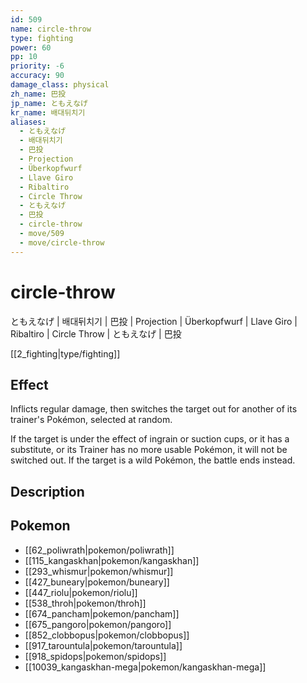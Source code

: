 ```yaml
---
id: 509
name: circle-throw
type: fighting
power: 60
pp: 10
priority: -6
accuracy: 90
damage_class: physical
zh_name: 巴投
jp_name: ともえなげ
kr_name: 배대뒤치기
aliases:
  - ともえなげ
  - 배대뒤치기
  - 巴投
  - Projection
  - Überkopfwurf
  - Llave Giro
  - Ribaltiro
  - Circle Throw
  - ともえなげ
  - 巴投
  - circle-throw
  - move/509
  - move/circle-throw
---
```

# circle-throw
    
ともえなげ | 배대뒤치기 | 巴投 | Projection | Überkopfwurf | Llave Giro | Ribaltiro | Circle Throw | ともえなげ | 巴投

[[2_fighting|type/fighting]]

## Effect

Inflicts regular damage, then switches the target out for another of its trainer's Pokémon, selected at random.

If the target is under the effect of ingrain or suction cups, or it has a substitute, or its Trainer has no more usable Pokémon, it will not be switched out.  If the target is a wild Pokémon, the battle ends instead.

## Description



## Pokemon

- [[62_poliwrath|pokemon/poliwrath]]
- [[115_kangaskhan|pokemon/kangaskhan]]
- [[293_whismur|pokemon/whismur]]
- [[427_buneary|pokemon/buneary]]
- [[447_riolu|pokemon/riolu]]
- [[538_throh|pokemon/throh]]
- [[674_pancham|pokemon/pancham]]
- [[675_pangoro|pokemon/pangoro]]
- [[852_clobbopus|pokemon/clobbopus]]
- [[917_tarountula|pokemon/tarountula]]
- [[918_spidops|pokemon/spidops]]
- [[10039_kangaskhan-mega|pokemon/kangaskhan-mega]]

